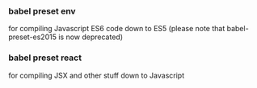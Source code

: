 ### babel preset env 
for compiling Javascript ES6 code down to ES5 (please note that babel-preset-es2015 is now deprecated)

### babel preset react 
for compiling JSX and other stuff down to Javascript